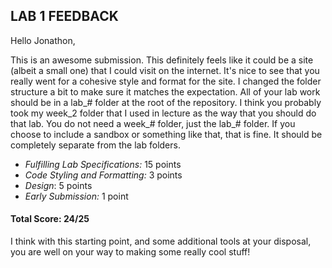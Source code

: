 ## LAB 1 FEEDBACK

Hello Jonathon,

This is an awesome submission. This definitely feels like it could
be a site (albeit a small one) that I could visit on the internet.
It's nice to see that you really went for a cohesive style and format
for the site. I changed the folder structure a bit to make sure it matches the expectation.
All of your lab work should be in a lab_# folder at the root of the repository.
I think you probably took my week_2 folder that I used in lecture as the way that you should do that lab.
You do not need a week_# folder, just the lab\_# folder. If you choose to include a sandbox or something like that,
that is fine. It should be completely separate from the lab folders.

-   _Fulfilling Lab Specifications:_ 15 points
-   _Code Styling and Formatting:_ 3 points
-   _Design_: 5 points
-   _Early Submission:_ 1 point

#### Total Score: 24/25

I think with this starting point, and some additional tools at your disposal, you are well on your way to making some really cool stuff!
